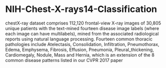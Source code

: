 # NIH-Chest-X-rays14-Classification
chestX-ray dataset comprises 112,120 frontal-view X-ray images of 30,805 unique patients with the text-mined fourteen disease image labels (where each image can have multilabels), mined from the associated radiological reports using natural language processing. Fourteen common thoracic pathologies include Atelectasis, Consolidation, Infiltration, Pneumothorax, Edema, Emphysema, Fibrosis, Effusion, Pneumonia, Pleural_thickening, Cardiomegaly, Nodule, Mass and Hernia, which is an extension of the 8 common disease patterns listed in our CVPR 2017 paper
